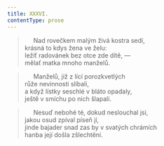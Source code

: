 ```yaml
---
title: XXXVI.
contentType: prose
---
```


>      Nad rovečkem malým živá kostra sedí,  
> krásná to kdys žena ve želu:  
> ležíť radovánek bez otce zde dítě, —  
> mělať matka mnoho manželů.

>      Manželů, již z lící porozkvetlých  
> růže nevinnosti slíbali,  
> a když lístky seschlé v bláto opadaly,  
> ještě v smíchu po nich šlapali.

>      Nesuď nebohé té, dokud neslouchal jsi,  
> jakou osud zpíval píseň jí,  
> jinde bajader snad zas by v svatých chrámích  
> hanba její došla zšlechtění.
